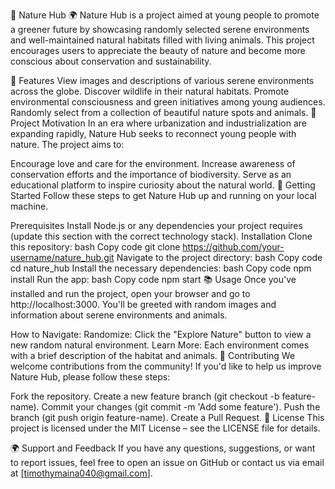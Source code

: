 🌿 Nature Hub 🌍
Nature Hub is a project aimed at young people to promote a greener future by showcasing randomly selected serene environments and well-maintained natural habitats filled with living animals. This project encourages users to appreciate the beauty of nature and become more conscious about conservation and sustainability.

🌟 Features
View images and descriptions of various serene environments across the globe.
Discover wildlife in their natural habitats.
Promote environmental consciousness and green initiatives among young audiences.
Randomly select from a collection of beautiful nature spots and animals.
🌱 Project Motivation
In an era where urbanization and industrialization are expanding rapidly, Nature Hub seeks to reconnect young people with nature. The project aims to:

Encourage love and care for the environment.
Increase awareness of conservation efforts and the importance of biodiversity.
Serve as an educational platform to inspire curiosity about the natural world.
🚀 Getting Started
Follow these steps to get Nature Hub up and running on your local machine.

Prerequisites
Install Node.js or any dependencies your project requires (update this section with the correct technology stack).
Installation
Clone this repository:
bash
Copy code
git clone https://github.com/your-username/nature_hub.git
Navigate to the project directory:
bash
Copy code
cd nature_hub
Install the necessary dependencies:
bash
Copy code
npm install
Run the app:
bash
Copy code
npm start
📚 Usage
Once you've installed and run the project, open your browser and go to http://localhost:3000. You'll be greeted with random images and information about serene environments and animals.

How to Navigate:
Randomize: Click the "Explore Nature" button to view a new random natural environment.
Learn More: Each environment comes with a brief description of the habitat and animals.
🤝 Contributing
We welcome contributions from the community! If you'd like to help us improve Nature Hub, please follow these steps:

Fork the repository.
Create a new feature branch (git checkout -b feature-name).
Commit your changes (git commit -m 'Add some feature').
Push the branch (git push origin feature-name).
Create a Pull Request.
📄 License
This project is licensed under the MIT License – see the LICENSE file for details.

🌍 Support and Feedback
If you have any questions, suggestions, or want to report issues, feel free to open an issue on GitHub or contact us via email at [timothymaina040@gmail.com].
